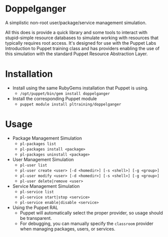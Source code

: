 Doppelganger
============

A simplistic non-root user/package/service management simulation.

All this does is provide a quick library and some tools to interact with
stupid-simple resource databases to simulate working with resources that
typically requires root access. It's designed for use with the Puppet Labs
Introduction to Puppet training class and has providers enabling the use
of this simulation with the standard Puppet Resource Abstraction Layer.

Installation
=============

* Install using the same RubyGems installation that Puppet is using.
    * `/opt/puppet/bin/gem install doppelganger`
* Install the corresponding Puppet module
    * `puppet module install pltraining/doppelganger`

Usage
=============

* Package Management Simulation
  * `pl-packages list`
  * `pl-packages install <package>`
  * `pl-packages uninstall <package>`
* User Management Simulation
  * `pl-user list`
  * `pl-user create <user> [-d <homedir>] [-s <shell>] [-g <group>]`
  * `pl-user modify <user> [-d <homedir>] [-s <shell>] [-g <group>]`
  * `pl-user delete|remove <user>`
* Service Management Simulation
  * `pl-service list`
  * `pl-service start|stop <service>`
  * `pl-service enable|disable <service>`
* Using the Puppet RAL
  * Puppet will automatically select the proper provider, so usage should be transparent.
  * For debugging, you can manually specify the `classroom` provider when managing packages, users, or services.
